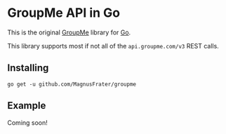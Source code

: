 # GroupMe API in Go

This is the original [GroupMe](https://dev.groupme.com/) library for [Go](https://golang.org/).

This library supports most if not all of the `api.groupme.com/v3` REST calls.

## Installing

`go get -u github.com/MagnusFrater/groupme`

## Example

Coming soon!
